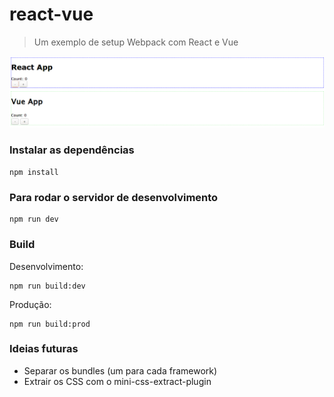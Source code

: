 # react-vue

> Um exemplo de setup Webpack com React e Vue

![Screenshot](docs/img/ss.png)

### Instalar as dependências

`npm install`

### Para rodar o servidor de desenvolvimento

```
npm run dev
```

### Build

Desenvolvimento:

```
npm run build:dev
```

Produção:

```
npm run build:prod
```

### Ideias futuras

- Separar os bundles (um para cada framework)
- Extrair os CSS com o mini-css-extract-plugin
